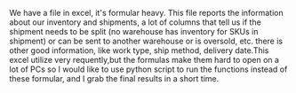 We have a file in excel, it's formular heavy. This file reports the information about our inventory and shipments, a lot of columns that tell us if the shipment needs to be split (no warehouse has inventory for SKUs in shipment) or can be sent to another warehouse or is oversold, etc.  there is other good information, like work type, ship method, delivery date.This excel utilize very requently,but the formulas make them hard to open on a lot of PCs so I would like to use python script to run the functions instead of these formular, and I grab the final results in a short time.
